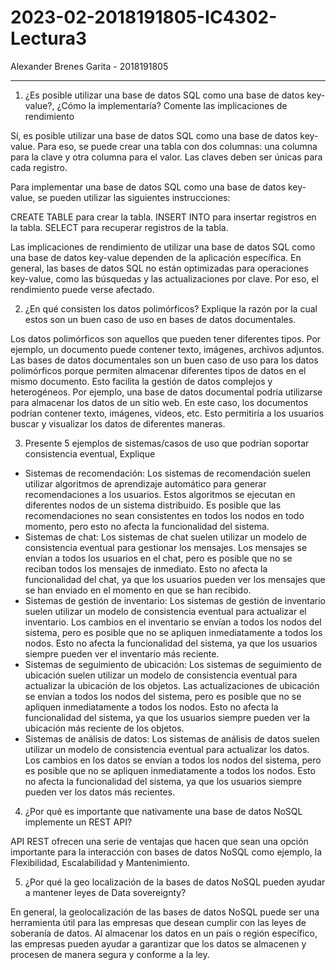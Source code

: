 # 2023-02-2018191805-IC4302-Lectura3

Alexander Brenes Garita - 2018191805

---------------------------------------------------------------------------------------------

1. ¿Es posible utilizar una base de datos SQL como una base de datos key-value?, ¿Cómo la implementaría? Comente las implicaciones de rendimiento

Sí, es posible utilizar una base de datos SQL como una base de datos key-value. Para eso, se puede crear una tabla con dos columnas: una columna para la clave y otra columna para el valor. Las claves deben ser únicas para cada registro.

Para implementar una base de datos SQL como una base de datos key-value, se pueden utilizar las siguientes instrucciones:

CREATE TABLE para crear la tabla.
INSERT INTO para insertar registros en la tabla.
SELECT para recuperar registros de la tabla.

Las implicaciones de rendimiento de utilizar una base de datos SQL como una base de datos key-value dependen de la aplicación específica. En general, las bases de datos SQL no están optimizadas para operaciones key-value, como las búsquedas y las actualizaciones por clave. Por eso, el rendimiento puede verse afectado.

2. ¿En qué consisten los datos polimórficos? Explique la razón por la cual estos son un buen caso de uso en bases de datos documentales.

Los datos polimórficos son aquellos que pueden tener diferentes tipos. Por ejemplo, un documento puede contener texto, imágenes, archivos adjuntos.
Las bases de datos documentales son un buen caso de uso para los datos polimórficos porque permiten almacenar diferentes tipos de datos en el mismo documento. Esto facilita la gestión de datos complejos y heterogéneos.
Por ejemplo, una base de datos documental podría utilizarse para almacenar los datos de un sitio web. En este caso, los documentos podrían contener texto, imágenes, videos, etc. Esto permitiría a los usuarios buscar y visualizar los datos de diferentes maneras.

3. Presente 5 ejemplos de sistemas/casos de uso que podrían soportar consistencia eventual, Explique

- Sistemas de recomendación: Los sistemas de recomendación suelen utilizar algoritmos de aprendizaje automático para generar recomendaciones a los usuarios. Estos algoritmos se ejecutan en diferentes nodos de un sistema distribuido. Es posible que las recomendaciones no sean consistentes en todos los nodos en todo momento, pero esto no afecta la funcionalidad del sistema.
- Sistemas de chat: Los sistemas de chat suelen utilizar un modelo de consistencia eventual para gestionar los mensajes. Los mensajes se envían a todos los usuarios en el chat, pero es posible que no se reciban todos los mensajes de inmediato. Esto no afecta la funcionalidad del chat, ya que los usuarios pueden ver los mensajes que se han enviado en el momento en que se han recibido.
- Sistemas de gestión de inventario: Los sistemas de gestión de inventario suelen utilizar un modelo de consistencia eventual para actualizar el inventario. Los cambios en el inventario se envían a todos los nodos del sistema, pero es posible que no se apliquen inmediatamente a todos los nodos. Esto no afecta la funcionalidad del sistema, ya que los usuarios siempre pueden ver el inventario más reciente.
- Sistemas de seguimiento de ubicación: Los sistemas de seguimiento de ubicación suelen utilizar un modelo de consistencia eventual para actualizar la ubicación de los objetos. Las actualizaciones de ubicación se envían a todos los nodos del sistema, pero es posible que no se apliquen inmediatamente a todos los nodos. Esto no afecta la funcionalidad del sistema, ya que los usuarios siempre pueden ver la ubicación más reciente de los objetos.
- Sistemas de análisis de datos: Los sistemas de análisis de datos suelen utilizar un modelo de consistencia eventual para actualizar los datos. Los cambios en los datos se envían a todos los nodos del sistema, pero es posible que no se apliquen inmediatamente a todos los nodos. Esto no afecta la funcionalidad del sistema, ya que los usuarios siempre pueden ver los datos más recientes.

4. ¿Por qué es importante que nativamente una base de datos NoSQL implemente un REST API?

API REST ofrecen una serie de ventajas que hacen que sean una opción importante para la interacción con bases de datos NoSQL como ejemplo, la Flexibilidad, Escalabilidad y Mantenimiento.

5. ¿Por qué la geo localización de la bases de datos NoSQL pueden ayudar a mantener leyes de Data sovereignty?

En general, la geolocalización de las bases de datos NoSQL puede ser una herramienta útil para las empresas que desean cumplir con las leyes de soberanía de datos. Al almacenar los datos en un país o región específico, las empresas pueden ayudar a garantizar que los datos se almacenen y procesen de manera segura y conforme a la ley.
